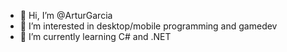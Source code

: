 - 👋 Hi, I’m @ArturGarcia
- 👀 I’m interested in desktop/mobile programming and gamedev
- 🌱 I’m currently learning C# and .NET


<!---
ArturGarcia/ArturGarcia is a ✨ special ✨ repository because its `README.md` (this file) appears on your GitHub profile.
You can click the Preview link to take a look at your changes.
--->
